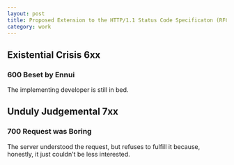 ```yaml
---
layout: post
title: Proposed Extension to the HTTP/1.1 Status Code Specificaton (RFC 2616)
category: work
---
```


## Existential Crisis 6xx

### 600 Beset by Ennui

The implementing developer is still in bed.

## Unduly Judgemental 7xx

### 700 Request was Boring

The server understood the request, but refuses to fulfill it because, honestly, it just couldn't be less interested.